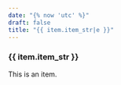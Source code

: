 ```yaml
---
date: "{% now 'utc' %}"
draft: false
title: "{{ item.item_str|e }}"
---
```


### {{ item.item_str }}

This is an item.